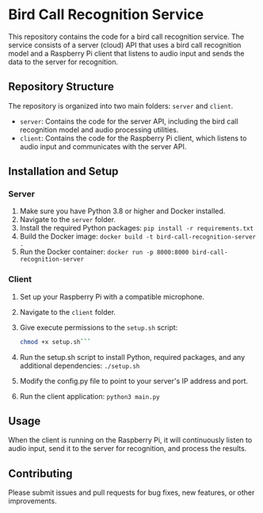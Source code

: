 # Bird Call Recognition Service

This repository contains the code for a bird call recognition service. The service consists of a server (cloud) API that uses a bird call recognition model and a Raspberry Pi client that listens to audio input and sends the data to the server for recognition.

## Repository Structure

The repository is organized into two main folders: `server` and `client`.

- `server`: Contains the code for the server API, including the bird call recognition model and audio processing utilities.
- `client`: Contains the code for the Raspberry Pi client, which listens to audio input and communicates with the server API.

## Installation and Setup

### Server

1. Make sure you have Python 3.8 or higher and Docker installed.
2. Navigate to the `server` folder.
3. Install the required Python packages:
`pip install -r requirements.txt`
4. Build the Docker image:
`docker build -t bird-call-recognition-server .`
5. Run the Docker container:
`docker run -p 8000:8000 bird-call-recognition-server`


### Client

1. Set up your Raspberry Pi with a compatible microphone.
2. Navigate to the `client` folder.
3. Give execute permissions to the `setup.sh` script:

   ```bash
   chmod +x setup.sh```
4. Run the setup.sh script to install Python, required packages, and any additional dependencies:
`./setup.sh`
5. Modify the config.py file to point to your server's IP address and port.
6. Run the client application:
`python3 main.py`

## Usage

When the client is running on the Raspberry Pi, it will continuously listen to audio input, send it to the server for recognition, and process the results.

## Contributing

Please submit issues and pull requests for bug fixes, new features, or other improvements.

